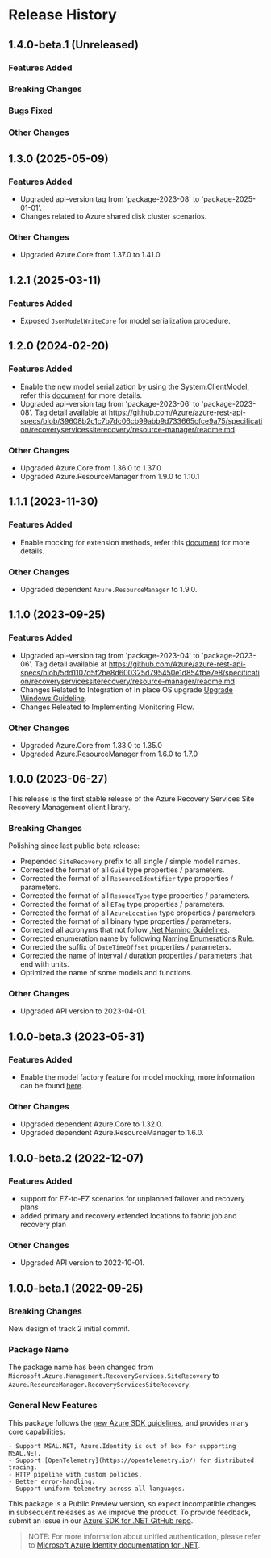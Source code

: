 # Release History

## 1.4.0-beta.1 (Unreleased)

### Features Added

### Breaking Changes

### Bugs Fixed

### Other Changes

## 1.3.0 (2025-05-09)

### Features Added

- Upgraded api-version tag from 'package-2023-08' to 'package-2025-01-01'.
- Changes related to Azure shared disk cluster scenarios.

### Other Changes

- Upgraded Azure.Core from 1.37.0 to 1.41.0

## 1.2.1 (2025-03-11)

### Features Added

- Exposed `JsonModelWriteCore` for model serialization procedure.

## 1.2.0 (2024-02-20)

### Features Added

- Enable the new model serialization by using the System.ClientModel, refer this [document](https://aka.ms/azsdk/net/mrw) for more details.
- Upgraded api-version tag from 'package-2023-06' to 'package-2023-08'. Tag detail available at https://github.com/Azure/azure-rest-api-specs/blob/39608b2c1c7b7dc06cb99abb9d733665cfce9a75/specification/recoveryservicessiterecovery/resource-manager/readme.md

### Other Changes

- Upgraded Azure.Core from 1.36.0 to 1.37.0
- Upgraded Azure.ResourceManager from 1.9.0 to 1.10.1

## 1.1.1 (2023-11-30)

### Features Added

- Enable mocking for extension methods, refer this [document](https://aka.ms/azsdk/net/mocking) for more details.

### Other Changes

- Upgraded dependent `Azure.ResourceManager` to 1.9.0.

## 1.1.0 (2023-09-25)

### Features Added

- Upgraded api-version tag from 'package-2023-04' to 'package-2023-06'. Tag detail available at https://github.com/Azure/azure-rest-api-specs/blob/5dd1107d5f2be8d600325d795450e1d854fbe7e8/specification/recoveryservicessiterecovery/resource-manager/readme.md
- Changes Related to Integration of In place OS upgrade [Upgrade Windows Guideline](https://learn.microsoft.com/azure/migrate/how-to-upgrade-windows).
- Changes Releated to Implementing Monitoring Flow.

### Other Changes

- Upgraded Azure.Core from 1.33.0 to 1.35.0
- Upgraded Azure.ResourceManager from 1.6.0 to 1.7.0

## 1.0.0 (2023-06-27)

This release is the first stable release of the Azure Recovery Services Site Recovery Management client library.

### Breaking Changes

Polishing since last public beta release:
- Prepended `SiteRecovery` prefix to all single / simple model names.
- Corrected the format of all `Guid` type properties / parameters.
- Corrected the format of all `ResourceIdentifier` type properties / parameters.
- Corrected the format of all `ResouceType` type properties / parameters.
- Corrected the format of all `ETag` type properties / parameters.
- Corrected the format of all `AzureLocation` type properties / parameters.
- Corrected the format of all binary type properties / parameters.
- Corrected all acronyms that not follow [.Net Naming Guidelines](https://learn.microsoft.com/dotnet/standard/design-guidelines/naming-guidelines).
- Corrected enumeration name by following [Naming Enumerations Rule](https://learn.microsoft.com/dotnet/standard/design-guidelines/names-of-classes-structs-and-interfaces#naming-enumerations).
- Corrected the suffix of `DateTimeOffset` properties / parameters.
- Corrected the name of interval / duration properties / parameters that end with units.
- Optimized the name of some models and functions.

### Other Changes

- Upgraded API version to 2023-04-01.

## 1.0.0-beta.3 (2023-05-31)

### Features Added

- Enable the model factory feature for model mocking, more information can be found [here](https://azure.github.io/azure-sdk/dotnet_introduction.html#dotnet-mocking-factory-builder).

### Other Changes

- Upgraded dependent Azure.Core to 1.32.0.
- Upgraded dependent Azure.ResourceManager to 1.6.0.

## 1.0.0-beta.2 (2022-12-07)

### Features Added

- support for EZ-to-EZ scenarios for unplanned failover and recovery plans
- added primary and recovery extended locations to fabric job and recovery plan

### Other Changes

- Upgraded API version to 2022-10-01.

## 1.0.0-beta.1 (2022-09-25)

### Breaking Changes

New design of track 2 initial commit.

### Package Name

The package name has been changed from `Microsoft.Azure.Management.RecoveryServices.SiteRecovery` to `Azure.ResourceManager.RecoveryServicesSiteRecovery`.

### General New Features

This package follows the [new Azure SDK guidelines](https://azure.github.io/azure-sdk/general_introduction.html), and provides many core capabilities:

    - Support MSAL.NET, Azure.Identity is out of box for supporting MSAL.NET.
    - Support [OpenTelemetry](https://opentelemetry.io/) for distributed tracing.
    - HTTP pipeline with custom policies.
    - Better error-handling.
    - Support uniform telemetry across all languages.

This package is a Public Preview version, so expect incompatible changes in subsequent releases as we improve the product. To provide feedback, submit an issue in our [Azure SDK for .NET GitHub repo](https://github.com/Azure/azure-sdk-for-net/issues).

> NOTE: For more information about unified authentication, please refer to [Microsoft Azure Identity documentation for .NET](https://learn.microsoft.com/dotnet/api/overview/azure/identity-readme?view=azure-dotnet).
